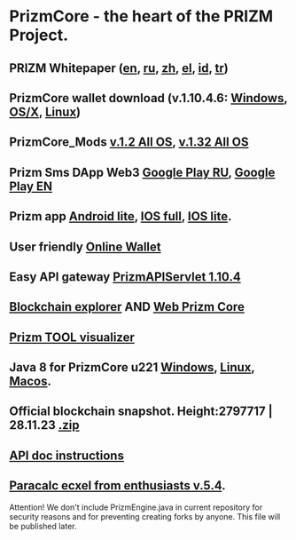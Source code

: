 # PrizmCore - the heart of the PRIZM Project.

## PRIZM Whitepaper ([en](https://tech.prizm.vip/files/prizm_wp_en.pdf), [ru](https://tech.prizm.vip/files/prizm_wp_ru.pdf), [zh](https://tech.prizm.vip/files/prizm_wp_zh.pdf), [el](https://tech.prizm.vip/files/prizm_wp_el.pdf), [id](https://tech.prizm.vip/files/prizm_wp_id.pdf), [tr](https://tech.prizm.vip/files/prizm_wp_tr.pdf))

## PrizmCore wallet download (v.1.10.4.6: [Windows](https://tech.prizm.vip/files/prizm-dist-1.10.4.6-win.exe), [OS/X](https://tech.prizm.vip/files/prizm-dist-1.10.4.6-mac.dmg), [Linux](https://tech.prizm.vip/files/prizm-dist-1.10.4.6-linux.tgz))

## PrizmCore_Mods [v.1.2 All OS](https://tech.prizm.vip/files/PrizmCore_Mod_v.1.2_final.zip), [v.1.32 All OS](https://tech.prizm.vip/files/PrizmCore_Mod_v.1.32.zip)

## Prizm Sms DApp Web3 [Google Play RU](https://play.google.com/store/apps/details?id=prizm.wallet&hl=ru), [Google Play EN](https://play.google.com/store/apps/details?id=prizm.wallet_en)

## Prizm app [Android lite](https://tech.prizm.vip/files/prizm.apk), [IOS full](https://apps.apple.com/ru/app/prizm-wallet/id1451337725), [IOS lite](https://apps.apple.com/ru/app/prizm-light/id1549745442).

## User friendly [Online Wallet](https://wallet.prizm.vip/)

## Easy API gateway [PrizmAPIServlet 1.10.4](https://tech.prizm.vip/files/prizm-api-1.10.4.tgz)

## [Blockchain explorer](https://blockchain.prizm.vip/) AND [Web Prizm Core](https://core.prizm.vip/)

## [Prizm TOOL visualizer](https://tool-prizm.space/)

## Java 8 for PrizmCore u221 [Windows](https://tech.prizm.vip/files/JavaWindows8u221.zip), [Linux](https://tech.prizm.vip/files/JavaLinux8u221.zip), [Macos](https://tech.prizm.vip/files/JavaMacOS8u221.zip).

## Official blockchain snapshot. Height:2797717 | 28.11.23  [.zip](https://tech.prizm.vip/files/prizm_db.zip)

## [API doc instructions](https://blockchain.prizm.vip/api-doc/PRIZM_API.html)

## [Paracalc ecxel from enthusiasts v.5.4](https://tech.prizm.vip/files/PARACALC_5.4.xlsm).


Attention! We don't include PrizmEngine.java in current repository for security reasons and for preventing creating forks by anyone. This file will be published later.

